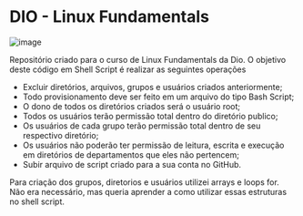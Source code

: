 # DIO - Linux Fundamentals

![image](https://github.com/user-attachments/assets/6b84eb83-e1da-4819-9e61-af5063087a2a)

Repositório criado para o curso de Linux Fundamentals da Dio. O objetivo deste código em Shell Script é realizar as seguintes operações

- Excluir diretórios, arquivos, grupos e usuários criados anteriormente;
- Todo provisionamento deve ser feito em um arquivo do tipo Bash Script;
- O dono de todos os diretórios criados será o usuário root;
- Todos os usuários terão permissão total dentro do diretório publico;
- Os usuários de cada grupo terão permissão total dentro de seu respectivo diretório;
- Os usuários não poderão ter permissão de leitura, escrita e execução em diretórios de departamentos que eles não pertencem;
- Subir arquivo de script criado para a sua conta no GitHub.

Para criação dos grupos, diretorios e usuários utilizei arrays e loops for. Não era necessário, mas queria aprender a como utilizar essas estruturas no shell script. 
